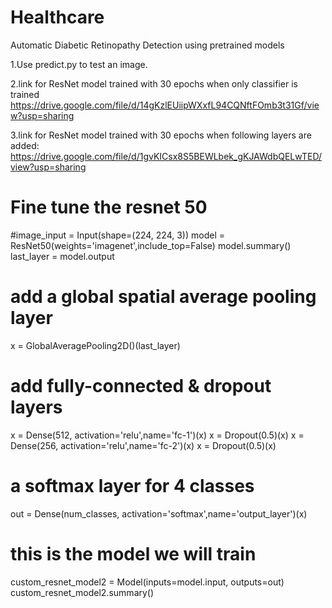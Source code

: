 # Healthcare
Automatic Diabetic Retinopathy Detection using pretrained models

1.Use predict.py to test an image.

2.link for ResNet model trained with 30 epochs when only classifier is trained
https://drive.google.com/file/d/14gKzlEUiipWXxfL94CQNftFOmb3t31Gf/view?usp=sharing

3.link for ResNet model trained with 30 epochs when following layers are added:
https://drive.google.com/file/d/1gvKICsx8S5BEWLbek_gKJAWdbQELwTED/view?usp=sharing

# Fine tune the resnet 50
#image_input = Input(shape=(224, 224, 3))
model = ResNet50(weights='imagenet',include_top=False)
model.summary()
last_layer = model.output
# add a global spatial average pooling layer
x = GlobalAveragePooling2D()(last_layer)
# add fully-connected & dropout layers
x = Dense(512, activation='relu',name='fc-1')(x)
x = Dropout(0.5)(x)
x = Dense(256, activation='relu',name='fc-2')(x)
x = Dropout(0.5)(x)
# a softmax layer for 4 classes
out = Dense(num_classes, activation='softmax',name='output_layer')(x)
# this is the model we will train
custom_resnet_model2 = Model(inputs=model.input, outputs=out)
custom_resnet_model2.summary()


